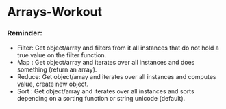 # **Arrays-Workout**

### Reminder:

- Filter: Get object/array and filters from it all instances that do not hold a true value on the filter function.
- Map   : Get object/array and iterates over all instances and does something (return an array).
- Reduce: Get object/array and iterates over all instances and computes value, create new object.
- Sort  : Get object/array and iterates over all instances and sorts depending on a sorting function or string unicode (default).
